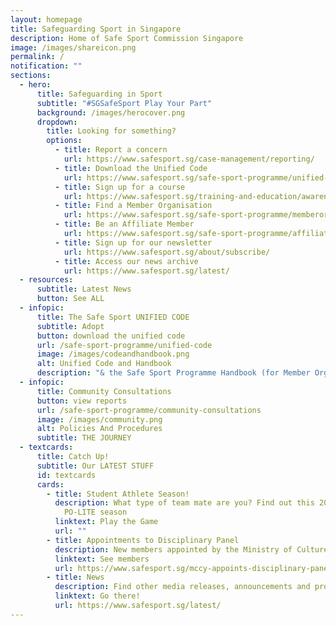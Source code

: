 ```yaml
---
layout: homepage
title: Safeguarding Sport in Singapore
description: Home of Safe Sport Commission Singapore
image: /images/shareicon.png
permalink: /
notification: ""
sections:
  - hero:
      title: Safeguarding in Sport
      subtitle: "#SGSafeSport Play Your Part"
      background: /images/herocover.png
      dropdown:
        title: Looking for something?
        options:
          - title: Report a concern
            url: https://www.safesport.sg/case-management/reporting/
          - title: Download the Unified Code
            url: https://www.safesport.sg/safe-sport-programme/unified-code/
          - title: Sign up for a course
            url: https://www.safesport.sg/training-and-education/awareness-module/
          - title: Find a Member Organisation
            url: https://www.safesport.sg/safe-sport-programme/memberorganisations/
          - title: Be an Affiliate Member
            url: https://www.safesport.sg/safe-sport-programme/affiliatemember/
          - title: Sign up for our newsletter
            url: https://www.safesport.sg/about/subscribe/
          - title: Access our news archive
            url: https://www.safesport.sg/latest/
  - resources:
      subtitle: Latest News
      button: See ALL
  - infopic:
      title: The Safe Sport UNIFIED CODE
      subtitle: Adopt
      button: download the unified code
      url: /safe-sport-programme/unified-code
      image: /images/codeandhandbook.png
      alt: Unified Code and Handbook
      description: "& the Safe Sport Programme Handbook (for Member Organisations)"
  - infopic:
      title: Community Consultations
      button: view reports
      url: /safe-sport-programme/community-consultations
      image: /images/community.png
      alt: Policies And Procedures
      subtitle: THE JOURNEY
  - textcards:
      title: Catch Up!
      subtitle: Our LATEST STUFF
      id: textcards
      cards:
        - title: Student Athlete Season!
          description: What type of team mate are you? Find out this 2024/25 SUniG and
            PO-LITE season
          linktext: Play the Game
          url: ""
        - title: Appointments to Disciplinary Panel
          description: New members appointed by the Ministry of Culture, Community and Youth
          linktext: See members
          url: https://www.safesport.sg/mccy-appoints-disciplinary-panel-members-for-second-term/
        - title: News
          description: Find other media releases, announcements and projects
          linktext: Go there!
          url: https://www.safesport.sg/latest/
---
```

